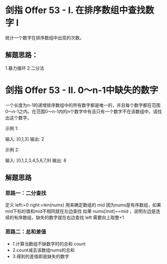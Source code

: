 # 剑指 Offer 53 - I. 在排序数组中查找数字 I
统计一个数字在排序数组中出现的次数。

## 解题思路：
1.暴力循环
2.二分法

# 剑指 Offer 53 - II. 0～n-1中缺失的数字
一个长度为n-1的递增排序数组中的所有数字都是唯一的，并且每个数字都在范围0～n-1之内。在范围0～n-1内的n个数字中有且只有一个数字不在该数组中，请找出这个数字。

示例 1:

输入: [0,1,3]
输出: 2

示例 2:

输入: [0,1,2,3,4,5,6,7,9]
输出: 8

## 解题思路

### 思路一：二分查找
定义 left:=0 right:=len(nums) 用来确定数组的 mid
因为nums是有序数组，如果mid下标的值和mid不相同就在左边查找
如果 nums[mid]==mid ，说明左边是连续的有序数组，缺失的数字就在右边查找
left 需要向上取整+1

### 思路二：总和差值
- 1.计算当数组不缺数字时的总和 count
- 2.count减去该数组nums的总和
- 3.得到的差值即是缺失的数字

